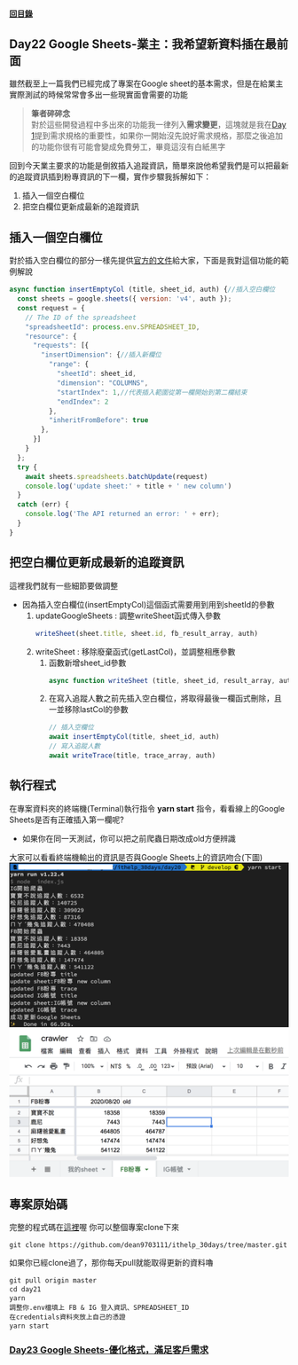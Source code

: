 #### [回目錄](../README.md)
## Day22 Google Sheets-業主：我希望新資料插在最前面

雖然截至上一篇我們已經完成了專案在Google sheet的基本需求，但是在給業主實際測試的時候常常會多出一些現實面會需要的功能  

>**筆者碎碎念**  
對於這些開發過程中多出來的功能我一律列入**需求變更**，這塊就是我在[Day 1](/day1/README.md)提到需求規格的重要性，如果你一開始沒先說好需求規格，那麼之後追加的功能你很有可能會變成免費勞工，畢竟這沒有白紙黑字  

回到今天業主要求的功能是倒敘插入追蹤資訊，簡單來說他希望我們是可以把最新的追蹤資訊插到粉專資訊的下一欄，實作步驟我拆解如下：
1. 插入一個空白欄位
2. 把空白欄位更新成最新的追蹤資訊


插入一個空白欄位
----
對於插入空白欄位的部分一樣先提供[官方的文件](https://developers.google.com/sheets/api/reference/rest/v4/spreadsheets/request#insertdimensionrequest)給大家，下面是我對這個功能的範例解說  
```js
async function insertEmptyCol (title, sheet_id, auth) {//插入空白欄位
  const sheets = google.sheets({ version: 'v4', auth });
  const request = {
    // The ID of the spreadsheet
    "spreadsheetId": process.env.SPREADSHEET_ID,
    "resource": {
      "requests": [{
        "insertDimension": {//插入新欄位
          "range": {
            "sheetId": sheet_id,
            "dimension": "COLUMNS",
            "startIndex": 1,//代表插入範圍從第一欄開始到第二欄結束
            "endIndex": 2
          },
          "inheritFromBefore": true
        },
      }]
    }
  };
  try {
    await sheets.spreadsheets.batchUpdate(request)
    console.log('update sheet:' + title + ' new column')
  }
  catch (err) {
    console.log('The API returned an error: ' + err);
  }
}
```
把空白欄位更新成最新的追蹤資訊
------------------------
這裡我們就有一些細節要做調整
* 因為插入空白欄位(insertEmptyCol)這個函式需要用到用到sheetId的參數
    1. updateGoogleSheets : 調整writeSheet函式傳入參數
        ```js
        writeSheet(sheet.title, sheet.id, fb_result_array, auth)
        ```
    2. writeSheet : 移除廢棄函式(getLastCol)，並調整相應參數
        1. 函數新增sheet_id參數
            ```js
            async function writeSheet (title, sheet_id, result_array, auth)
            ```
        2. 在寫入追蹤人數之前先插入空白欄位，將取得最後一欄函式刪除，且一並移除lastCol的參數
            ```js
            // 插入空欄位
            await insertEmptyCol(title, sheet_id, auth)
            // 寫入追蹤人數
            await writeTrace(title, trace_array, auth)
            ```
執行程式
----
在專案資料夾的終端機(Terminal)執行指令 **yarn start** 指令，看看線上的Google Sheets是否有正確插入第一欄呢?  
  * 如果你在同一天測試，你可以把之前爬蟲日期改成old方便辨識
  
大家可以看看終端機輸出的資訊是否與Google Sheets上的資訊吻合(下圖)  
![image](./article_img/terminal.png)  
![image](./article_img/googlesheet.png)  

專案原始碼
----
完整的程式碼在[這裡](https://github.com/dean9703111/ithelp_30days/tree/master/day21)喔
你可以整個專案clone下來  
```
git clone https://github.com/dean9703111/ithelp_30days/tree/master.git
```
如果你已經clone過了，那你每天pull就能取得更新的資料嚕  
```
git pull origin master
cd day21
yarn
調整你.env檔填上 FB & IG 登入資訊、SPREADSHEET_ID
在credentials資料夾放上自己的憑證
yarn start
```
### [Day23 Google Sheets-優化格式，滿足客戶需求](/day23/README.md)